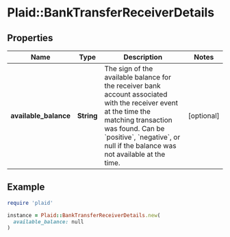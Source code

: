 # Plaid::BankTransferReceiverDetails

## Properties

| Name | Type | Description | Notes |
| ---- | ---- | ----------- | ----- |
| **available_balance** | **String** | The sign of the available balance for the receiver bank account associated with the receiver event at the time the matching transaction was found. Can be &#x60;positive&#x60;, &#x60;negative&#x60;, or null if the balance was not available at the time. | [optional] |

## Example

```ruby
require 'plaid'

instance = Plaid::BankTransferReceiverDetails.new(
  available_balance: null
)
```

